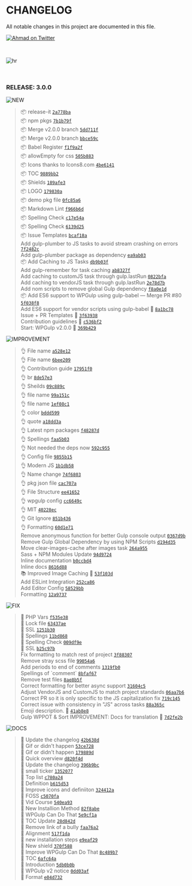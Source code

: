 # CHANGELOG

All notable changes in this project are documented in this file.

[![Ahmad on Twitter](https://img.shields.io/twitter/follow/mrahmadawais.svg?style=social&label=Follow%20@MrAhmadAwais)](https://twitter.com/mrahmadawais/)

<br>

![hr](https://on.ahmda.ws/t6N5/c)

<br>

### RELEASE: 3.0.0

![NEW](https://img.shields.io/badge/-NEW-gray.svg?colorB=3778FF)

> 📦 release-it [`2a778ba`](https://github.com/ahmadawais/WPGulp/commit/2a778ba919b65f6ccc5460985436f976868886eb) <br>
> 📦 npm pkgs [`7b1b79f`](https://github.com/ahmadawais/WPGulp/commit/7b1b79fee507943684092ac3303a77bd127d0264) <br>
> 📦 Merge v2.0.0 branch [`5dd711f`](https://github.com/ahmadawais/WPGulp/commit/5dd711f8ef3ec6d00a9a6c5a60a0e39e7156c96e) <br>
> 📦 Merge v2.0.0 branch [`bbce59c`](https://github.com/ahmadawais/WPGulp/commit/bbce59c09a298c5ff3c65687bd1d5e8664f71f71) <br>
> 📦  Babel Register [`f1f9a2f`](https://github.com/ahmadawais/WPGulp/commit/f1f9a2f469ec301a08359427b7c5b790cf45fcbc) <br>
> 📦 allowEmpty for css [`505b883`](https://github.com/ahmadawais/WPGulp/commit/505b88391c4051eadaeccb8c774557437349ea4e) <br>
> 📦 Icons thanks to Icons8.com [`4be6141`](https://github.com/ahmadawais/WPGulp/commit/4be6141db099638606e42924c87be162441d56b6) <br>
> 📦 TOC [`9889bb2`](https://github.com/ahmadawais/WPGulp/commit/9889bb26d2fd5db6dc2e2ab8882c107ce0cedfbf) <br>
> 📦 Shields [`189afe3`](https://github.com/ahmadawais/WPGulp/commit/189afe327ddc3d7ee6ecdeb534194d36b3b75ecb) <br>
> 📦  LOGO [`179830a`](https://github.com/ahmadawais/WPGulp/commit/179830a51b211f50ac7fe901e41988967db97540) <br>
> 📦 demo pkg file [`0fc85a6`](https://github.com/ahmadawais/WPGulp/commit/0fc85a6eecdc4472383228726626ed67d6904854) <br>
> 📦 Markdown Lint [`f966b6d`](https://github.com/ahmadawais/WPGulp/commit/f966b6d32b7ab86d1c392db0031510188c78bcc5) <br>
> 📦 Spelling Check [`c17e54a`](https://github.com/ahmadawais/WPGulp/commit/c17e54aea9d319015b23fdc565454373a3eb34a9) <br>
> 📦 Spelling Check [`6139d25`](https://github.com/ahmadawais/WPGulp/commit/6139d25c20b12485d9ea77aac33915b167852c4b) <br>
> 📦 Issue Templates [`bcaf18a`](https://github.com/ahmadawais/WPGulp/commit/bcaf18a8445f3f2e04aa930c7f7281ed947e1a61) <br>
> Add gulp-plumber to JS tasks to avoid stream crashing on errors [`7f2482c`](https://github.com/ahmadawais/WPGulp/commit/7f2482c58cb6086d92901adf5870e8e701bf13cb) <br>
> Add gulp-plumber package as dependency [`ea9ab03`](https://github.com/ahmadawais/WPGulp/commit/ea9ab03106ac8c271d1e6fd92b9b0c8817c704af) <br>
> 📦 Add Caching to JS Tasks [`db9b03f`](https://github.com/ahmadawais/WPGulp/commit/db9b03ff3cc26e03a9b5e137211b6d139aa7e8fb) <br>
> Add gulp-remember for task caching [`ab8327f`](https://github.com/ahmadawais/WPGulp/commit/ab8327f6dab8a29d0ca0a32bed960cea66810cd9) <br>
> Add caching to customJS task through gulp.lastRun [`0822bfa`](https://github.com/ahmadawais/WPGulp/commit/0822bfaabc7c8177e0e8c96a0a7501c203e8c8b9) <br>
> Add caching to vendorJS task through gulp.lastRun [`2e78d7b`](https://github.com/ahmadawais/WPGulp/commit/2e78d7beee7805165132cfd5f917f7a5b581cf29) <br>
> Add nom scripts to remove global Gulp dependency [`f8a0e1d`](https://github.com/ahmadawais/WPGulp/commit/f8a0e1db1579e9030f8b1de0e9334ff002942fef) <br>
> 📦 Add ES6 support to WPGulp using gulp-babel — Merge PR #80  [`5f038f8`](https://github.com/ahmadawais/WPGulp/commit/5f038f8f81a880cf573d1d61c7c4d0f908e757f4) <br>
> Add ES6 support for vendor scripts using gulp-babel 💯 [`8a1bc78`](https://github.com/ahmadawais/WPGulp/commit/8a1bc780b437dbf5a618765907e8ddfd1a20807d) <br>
> Issue + PR Templates 💯 [`3f63938`](https://github.com/ahmadawais/WPGulp/commit/3f639387b82e3122c3805ae3c50894cdac07b3bc) <br>
> Contribution guidelines 💯 [`c536bf2`](https://github.com/ahmadawais/WPGulp/commit/c536bf2870c7702fdba522b321c982a58728c7c9) <br>
> Start: WPGulp v2.0.0 💯 [`369b429`](https://github.com/ahmadawais/WPGulp/commit/369b429a7e2a1c97934c58d7040444694f0d9e75) <br>

![IMPROVEMENT](https://img.shields.io/badge/-IMPROVEMENT-gray.svg?colorB=39AA54)

> 👌 File name [`a528e12`](https://github.com/ahmadawais/WPGulp/commit/a528e12503cb88a165ab63f416027d246a9103a3) <br>
> 👌 File name [`6bee209`](https://github.com/ahmadawais/WPGulp/commit/6bee209de81d0edbb7fce8cee99959467a8b6075) <br>
> 👌 Contribution guide [`17951f0`](https://github.com/ahmadawais/WPGulp/commit/17951f0140073a5a500b3d30fc78ffe2f6158240) <br>
> 👌 br [`8de57e3`](https://github.com/ahmadawais/WPGulp/commit/8de57e31abf65c0cfdb8ae7765c3fe14cb57e239) <br>
> 👌 Sheilds [`09c889c`](https://github.com/ahmadawais/WPGulp/commit/09c889cba387bbe33cc40ca4b0639032a11a9306) <br>
> 👌 file name [`99a151c`](https://github.com/ahmadawais/WPGulp/commit/99a151cfddd5d4a1957ec21be3dcd29a21ea188f) <br>
> 👌 file name [`1ef08c1`](https://github.com/ahmadawais/WPGulp/commit/1ef08c123522c8327180796eb8f7300ff21c631a) <br>
> 👌 color [`bddd599`](https://github.com/ahmadawais/WPGulp/commit/bddd5991cf51bd4b3ecd173e85d994b954b37151) <br>
> 👌 quote [`a18dd3a`](https://github.com/ahmadawais/WPGulp/commit/a18dd3acc8a340fa7a4371d094060ef7ffa9ad61) <br>
> 👌 Latest npm packages [`f48287d`](https://github.com/ahmadawais/WPGulp/commit/f48287daac2eaffffa394ca95253e85661827467) <br>
> 👌 Spellings [`faa5b03`](https://github.com/ahmadawais/WPGulp/commit/faa5b0369be14e3258b26bed2a1dd65b3042cede) <br>
> 👌 Not needed the deps now [`592c955`](https://github.com/ahmadawais/WPGulp/commit/592c955d93959bf477c112e52c676b1491563645) <br>
> 👌 Config file [`9855b15`](https://github.com/ahmadawais/WPGulp/commit/9855b15ba0a349c4134081ab7f5d036a2ee53fb9) <br>
> 👌 Modern JS [`1b1db58`](https://github.com/ahmadawais/WPGulp/commit/1b1db58f47b4bc01ccf78db965097e7462d56983) <br>
> 👌 Name change [`74f6803`](https://github.com/ahmadawais/WPGulp/commit/74f6803fbaf1af19e771ff4280594e49c5cef24e) <br>
> 👌 pkg json file [`cac707a`](https://github.com/ahmadawais/WPGulp/commit/cac707ade4bcf977744e6c7e3002b3b524fb9c54) <br>
> 👌 File Structure [`ee41652`](https://github.com/ahmadawais/WPGulp/commit/ee416522ec51c8234a201edae18ddc798720ff6f) <br>
> 👌 wpgulp config [`cc6649c`](https://github.com/ahmadawais/WPGulp/commit/cc6649c868aaf2ee0fe79c13dc8f7262ba0e509a) <br>
> 👌 MIT [`40228ec`](https://github.com/ahmadawais/WPGulp/commit/40228ec344dab0853820419d1264eb93238c1f0e) <br>
> 👌 Git Ignore [`851b436`](https://github.com/ahmadawais/WPGulp/commit/851b436b6d3ed5634f1d986e0686325024876e94) <br>
> 👌 Formatting [`60d1e71`](https://github.com/ahmadawais/WPGulp/commit/60d1e715af3123702b1bfe0ea1d5b833cf9afffc) <br>
> Remove anonymous function for better Gulp console output [`0367d9b`](https://github.com/ahmadawais/WPGulp/commit/0367d9b0e81051bb3e2432370fa92175bb7a1337) <br>
> Remove Gulp Global Dependency by using NPM Scripts [`d194d35`](https://github.com/ahmadawais/WPGulp/commit/d194d35fbb856f4c0ffc038127b94c7d8268ad65) <br>
> Move clear-images-cache after images task [`264a955`](https://github.com/ahmadawais/WPGulp/commit/264a95514a9b04a9c78d7caa05889894b56a9f6d) <br>
> Sass + NPM Modules Update [`94d9724`](https://github.com/ahmadawais/WPGulp/commit/94d9724ed96db38d84b0c7982ccaa07e8ec5f2f7) <br>
> Inline documentation [`b0ccbd4`](https://github.com/ahmadawais/WPGulp/commit/b0ccbd49edbfea35da1852865d530179ffe7150e) <br>
> Inline docs [`8616d88`](https://github.com/ahmadawais/WPGulp/commit/8616d88cd9fbc67982704e50a07e0ab5b2ae4a37) <br>
> 📚 Improved Image Caching 💯 [`53f103d`](https://github.com/ahmadawais/WPGulp/commit/53f103d3ffe1d8bbf6aaf6365c7148d2e7a704dd) <br>
> Add ESLint Integration [`252ca86`](https://github.com/ahmadawais/WPGulp/commit/252ca8688d8b70d30b8725eeed4d4f8f05d98b82) <br>
> Add Editor Config [`58529bb`](https://github.com/ahmadawais/WPGulp/commit/58529bb37bb03c03dc01ae729db5a13d556c62eb) <br>
> Formatting [`12a9737`](https://github.com/ahmadawais/WPGulp/commit/12a973761d7eedca5373eef4a7f291800730a0df) <br>

![FIX](https://img.shields.io/badge/-FIX-gray.svg?colorB=ff6347)

> 🐛 PHP Vars [`f535e38`](https://github.com/ahmadawais/WPGulp/commit/f535e38448ac32a51d7b068047a0a2efd47949bd) <br>
> 🐛 Lock file [`63437ae`](https://github.com/ahmadawais/WPGulp/commit/63437aeab5450c47380d3b1843a4b2d5171c8656) <br>
> 🐛 SSL [`1251b30`](https://github.com/ahmadawais/WPGulp/commit/1251b3079031dbaa0d11d25b4eb8f4a979bde6cc) <br>
> 🐛 Spellings [`11bd868`](https://github.com/ahmadawais/WPGulp/commit/11bd868059dc12d3a07789c0602c40f548132eb2) <br>
> 🐛 Spelling Check [`009df9e`](https://github.com/ahmadawais/WPGulp/commit/009df9e67b2a59ddcfd7801050a5139932f27ac5) <br>
> 🐛 SSL [`b25c97b`](https://github.com/ahmadawais/WPGulp/commit/b25c97b75f765363b800ec1d5e599b5f57946e38) <br>
> Fix formatting to match rest of project [`3f88307`](https://github.com/ahmadawais/WPGulp/commit/3f88307db96a478be4a863021e0bd05bf7239dbc) <br>
> Remove stray scss file [`99054a6`](https://github.com/ahmadawais/WPGulp/commit/99054a61ad79ce0e3fa229b905add016a87c193b) <br>
> Add periods to end of comments [`1319fb0`](https://github.com/ahmadawais/WPGulp/commit/1319fb0d749ffc127049f14b663fc2f9d2ef4640) <br>
> Spellings of &#x60;comment&#x60; [`8bfaf67`](https://github.com/ahmadawais/WPGulp/commit/8bfaf6790cc1f9326680c3b18da1bc6bfbb6f8b6) <br>
> Remove test files [`8ae8b5f`](https://github.com/ahmadawais/WPGulp/commit/8ae8b5f6f197fa286d5c89619c866044e9d2ae21) <br>
> Correct formatting for better async support [`31604c5`](https://github.com/ahmadawais/WPGulp/commit/31604c584529b6206c70971ce6622968927fd082) <br>
> Adjust VendorJS and CustomJS to match project standards [`06aa7b6`](https://github.com/ahmadawais/WPGulp/commit/06aa7b6a079eaeebca3e109ebb48bc7596b35dc6) <br>
> Correct PR so it is only specific to the JS capitalization fix [`719c145`](https://github.com/ahmadawais/WPGulp/commit/719c145a02dd1487131a759fd68dd6b4c9fdbdcd) <br>
> Correct issue with consistency in &quot;JS&quot; across tasks [`88a365c`](https://github.com/ahmadawais/WPGulp/commit/88a365c94f0269d438bb3a1e5f20d3d2222ec9ec) <br>
> Emoji description. 💯 [`41ab8e8`](https://github.com/ahmadawais/WPGulp/commit/41ab8e882ad39b63a2f136927b1e21776870b42b) <br>
> Gulp WPPOT &amp; Sort IMPROVEMENT: Docs for translation 💯 [`7d2fe2b`](https://github.com/ahmadawais/WPGulp/commit/7d2fe2b915e397757aa504d79ce791690a14197e) <br>

![DOCS](https://img.shields.io/badge/-DOCS-gray.svg?colorB=978CD4)

>  📖 Update the changelog [`42b638d`](https://github.com/ahmadawais/WPGulp/commit/42b638d243309b26e843a000d0a2277ef53eccb8) <br>
> 📖 Gif or didn&#x27;t happen [`53ce728`](https://github.com/ahmadawais/WPGulp/commit/53ce72816d6c58cea6c545d95b1a7e38033c1ace) <br>
> 📖 Gif or didn&#x27;t happen [`179889d`](https://github.com/ahmadawais/WPGulp/commit/179889d24d5b1477a3b6e223477df2b17c33e84d) <br>
> 📖 Quick overview [`d820f4d`](https://github.com/ahmadawais/WPGulp/commit/d820f4df29abdee68811bdf4952c56668d6af434) <br>
>  📖 Update the changelog [`396b9bc`](https://github.com/ahmadawais/WPGulp/commit/396b9bcd6cb6fae924e4104c82758a77f0a5db6c) <br>
> 📖 small ticker [`1352077`](https://github.com/ahmadawais/WPGulp/commit/1352077facf177bb32a338398d1c15f84ae4f00b) <br>
> 📖 Top list [`c780a24`](https://github.com/ahmadawais/WPGulp/commit/c780a2452348b5fa1683ee7ffe99acb7a37b4d37) <br>
> 📖 Definition [`b615d53`](https://github.com/ahmadawais/WPGulp/commit/b615d533ff1c32d19ea4baea31cc5cbf602fd862) <br>
> 📖 Improve icons and definiiton [`324412a`](https://github.com/ahmadawais/WPGulp/commit/324412a67508cef1de4743a5c13ea5e62d0b21d8) <br>
> 📖 FOSS [`c5070fa`](https://github.com/ahmadawais/WPGulp/commit/c5070fac9c7d09c649d0cbf1475d46c027a40d98) <br>
> 📖 Vid Course [`540ea93`](https://github.com/ahmadawais/WPGulp/commit/540ea93a3c55d3b26cad82f046c2d975818e36b0) <br>
> 📖 New Installion Method [`82f8abe`](https://github.com/ahmadawais/WPGulp/commit/82f8abe04f962879bf38d1aeeb819b9e22f41243) <br>
>  📖 WPGulp Can Do That [`5e9cf1a`](https://github.com/ahmadawais/WPGulp/commit/5e9cf1a6d517f38e35918a55f7065bd45e0a3f44) <br>
>  📖 TOC Update [`28d842d`](https://github.com/ahmadawais/WPGulp/commit/28d842d0fc1922692cc3b4b6d4d802acf2b56981) <br>
>  📖 Remove link of a bully [`faa76a2`](https://github.com/ahmadawais/WPGulp/commit/faa76a20207ea5675986b16cfdfde945bb949a18) <br>
> 📖 Alignment [`517f1da`](https://github.com/ahmadawais/WPGulp/commit/517f1daf53e158d52b578d13fa2412783f36f7a0) <br>
> 📖 new installation steps [`e9eaf29`](https://github.com/ahmadawais/WPGulp/commit/e9eaf29cb0974771182831122a534534b4aa4f1e) <br>
>  📖 New shield [`370f588`](https://github.com/ahmadawais/WPGulp/commit/370f588c22c3d595baa8ec9a4220aac0818c90b9) <br>
>  📖 Improve WPGulp Can Do That [`8c489b7`](https://github.com/ahmadawais/WPGulp/commit/8c489b743a134eb9c13020731804d8e1b88234d4) <br>
>  📖 TOC [`6afc64a`](https://github.com/ahmadawais/WPGulp/commit/6afc64af2008f9f7a117694a4aa2e0fa854c6e17) <br>
>  📖 Introduction [`5db0b0b`](https://github.com/ahmadawais/WPGulp/commit/5db0b0b9741d8283f8d2247279d7dddfa4fe53fa) <br>
>  📖 WPGulp v2 notice [`0dd03af`](https://github.com/ahmadawais/WPGulp/commit/0dd03afaeb3fd94e8b9f4ea17a6c80d6074d2ea1) <br>
>  📖 Format [`e04d732`](https://github.com/ahmadawais/WPGulp/commit/e04d7320f4e2973e0ac511c86ae7dd7e69cf54d5) <br>

<br>
